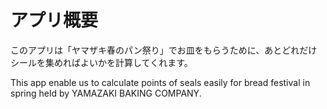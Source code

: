 # アプリ概要
このアプリは「ヤマザキ春のパン祭り」でお皿をもらうために、あとどれだけシールを集めればよいかを計算してくれます。

This app enable us to calculate points of seals easily for bread festival in spring held by YAMAZAKI BAKING COMPANY.
